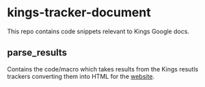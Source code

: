 # kings-tracker-document

This repo contains code snippets relevant to Kings Google docs.

## parse\_results

Contains the code/macro which takes results from the Kings resutls trackers converting them into HTML
for the [website](https://kingsski.club).
